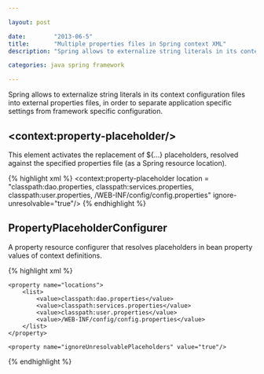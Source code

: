 ```yaml
---

layout: post

date:        "2013-06-5"
title:       "Multiple properties files in Spring context XML"
description: "Spring allows to externalize string literals in its context configuration files into external properties files."

categories: java spring framework

---
```



Spring allows to externalize string literals in its context configuration files into external properties files,
in order to separate application specific settings from framework specific configuration.


## &lt;context:property-placeholder/&gt;

This element activates the replacement of ${...} placeholders, resolved against the specified properties file (as a Spring resource location).

{% highlight xml %}
<context:property-placeholder
    location = "classpath:dao.properties,
                classpath:services.properties,
                classpath:user.properties,
                /WEB-INF/config/config.properties"
    ignore-unresolvable="true"/>
{% endhighlight %}


## PropertyPlaceholderConfigurer

A property resource configurer that resolves placeholders in bean property values of context definitions.

{% highlight xml %}
<bean
    id="propertyConfigurer"
    class="org.springframework.beans.factory.config.PropertyPlaceholderConfigurer">
 
    <property name="locations">
        <list>
            <value>classpath:dao.properties</value>
            <value>classpath:services.properties</value>
            <value>classpath:user.properties</value>
            <value>/WEB-INF/config/config.properties</value>
        </list>
    </property>
 
    <property name="ignoreUnresolvablePlaceholders" value="true"/>
</bean>
{% endhighlight %}